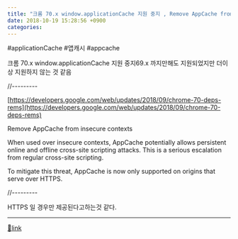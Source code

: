 ```yaml
---
title: "크롬 70.x window.applicationCache 지원 중지 , Remove AppCache from insecure contexts"
date: 2018-10-19 15:28:56 +0900
categories: 
---
```

  

#applicationCache #앱캐시 #appcache

  


크롬 70.x window.applicationCache 지원 중지69.x 까지만해도 지원되었지만 더이상 지원하지 않는 것 같음

  


//---------

[https://developers.google.com/web/updates/2018/09/chrome-70-deps-rems](https://developers.google.com/web/updates/2018/09/chrome-70-deps-rems)  


Remove AppCache from insecure contexts

When used over insecure contexts, AppCache potentially allows persistent online and offline cross-site scripting attacks. This is a serious escalation from regular cross-site scripting.

  


To mitigate this threat, AppCache is now only supported on origins that serve over HTTPS.



//---------

HTTPS 일 경우만 제공된다고하는것 같다.





  ***
[🔗link](http://www.mins01.com/mh/tech/read/1208)